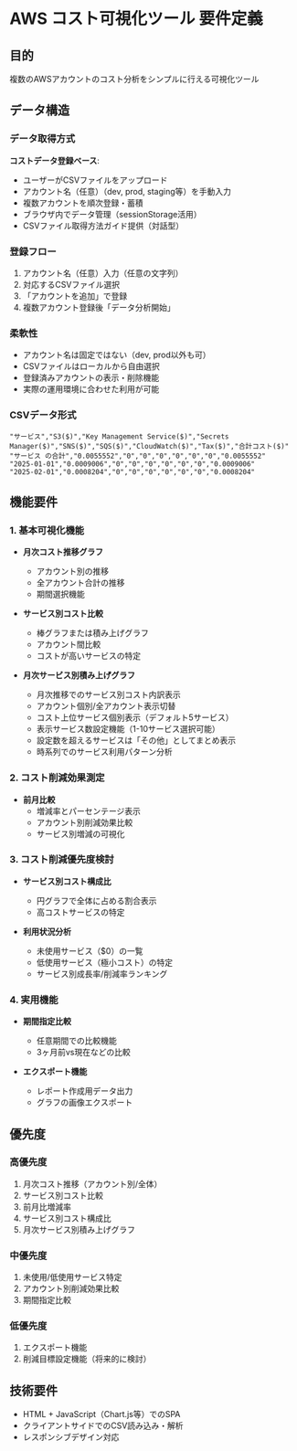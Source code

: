 # AWS コスト可視化ツール 要件定義

## 目的
複数のAWSアカウントのコスト分析をシンプルに行える可視化ツール

## データ構造

### データ取得方式
**コストデータ登録ベース**:
- ユーザーがCSVファイルをアップロード
- アカウント名（任意）（dev, prod, staging等）を手動入力
- 複数アカウントを順次登録・蓄積
- ブラウザ内でデータ管理（sessionStorage活用）
- CSVファイル取得方法ガイド提供（対話型）

### 登録フロー
1. アカウント名（任意）入力（任意の文字列）
2. 対応するCSVファイル選択
3. 「アカウントを追加」で登録
4. 複数アカウント登録後「データ分析開始」

### 柔軟性
- アカウント名は固定ではない（dev, prod以外も可）
- CSVファイルはローカルから自由選択
- 登録済みアカウントの表示・削除機能
- 実際の運用環境に合わせた利用が可能

### CSVデータ形式
```csv
"サービス","S3($)","Key Management Service($)","Secrets Manager($)","SNS($)","SQS($)","CloudWatch($)","Tax($)","合計コスト($)"
"サービス の合計","0.0055552","0","0","0","0","0","0","0.0055552"
"2025-01-01","0.0009006","0","0","0","0","0","0","0.0009006"
"2025-02-01","0.0008204","0","0","0","0","0","0","0.0008204"
```

## 機能要件

### 1. 基本可視化機能
- **月次コスト推移グラフ**
  - アカウント別の推移
  - 全アカウント合計の推移
  - 期間選択機能

- **サービス別コスト比較**
  - 棒グラフまたは積み上げグラフ
  - アカウント間比較
  - コストが高いサービスの特定

- **月次サービス別積み上げグラフ**
  - 月次推移でのサービス別コスト内訳表示
  - アカウント個別/全アカウント表示切替
  - コスト上位サービス個別表示（デフォルト5サービス）
  - 表示サービス数設定機能（1-10サービス選択可能）
  - 設定数を超えるサービスは「その他」としてまとめ表示
  - 時系列でのサービス利用パターン分析

### 2. コスト削減効果測定
- **前月比較**
  - 増減率とパーセンテージ表示
  - アカウント別削減効果比較
  - サービス別増減の可視化

### 3. コスト削減優先度検討
- **サービス別コスト構成比**
  - 円グラフで全体に占める割合表示
  - 高コストサービスの特定

- **利用状況分析**
  - 未使用サービス（$0）の一覧
  - 低使用サービス（極小コスト）の特定
  - サービス別成長率/削減率ランキング

### 4. 実用機能
- **期間指定比較**
  - 任意期間での比較機能
  - 3ヶ月前vs現在などの比較

- **エクスポート機能**
  - レポート作成用データ出力
  - グラフの画像エクスポート

## 優先度

### 高優先度
1. 月次コスト推移（アカウント別/全体）
2. サービス別コスト比較
3. 前月比増減率
4. サービス別コスト構成比
5. 月次サービス別積み上げグラフ

### 中優先度
1. 未使用/低使用サービス特定
2. アカウント別削減効果比較
3. 期間指定比較

### 低優先度
1. エクスポート機能
2. 削減目標設定機能（将来的に検討）

## 技術要件
- HTML + JavaScript（Chart.js等）でのSPA
- クライアントサイドでのCSV読み込み・解析
- レスポンシブデザイン対応